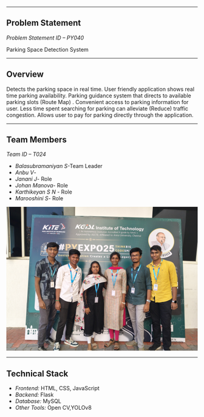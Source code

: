 
---

## Problem Statement

*Problem Statement ID – PY040*

Parking Space Detection System


---

## Overview

Detects the parking space in real time. User friendly application shows real time parking availability. Parking guidance system that directs to available parking slots (Route Map) . Convenient access to parking information for user. Less time spent searching for parking can alleviate (Reduce) traffic congestion. Allows user to pay for parking directly through the application.


---

## Team Members

*Team ID – T024*


- *Balasubramaniyan S*-Team Leader
- *Anbu V*-
- *Janani J*- Role
- *Johan Manova*- Role
- *Karthikeyan S N* - Role
- *Marooshini S*- Role

![Team Photo](media/IMG20250219164412.jpg)

---

## Technical Stack


- *Frontend:* HTML, CSS, JavaScript
- *Backend:* Flask
- *Database:* MySQL
- *Other Tools:* Open CV,YOLOv8

